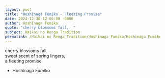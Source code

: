 ```yaml
---
layout: post
title: "Hoshinaga Fumiko - Fleeting Promise"
date: 2024-12-30 12:00:00 -0000
author: Hoshinaga Fumiko
quote: "cherry blossoms fall,  "
subject: Haikai no Renga Tradition
permalink: /Haikai no Renga Tradition/Hoshinaga Fumiko/Hoshinaga Fumiko - Fleeting Promise
---
```


cherry blossoms fall,  
sweet scent of spring lingers,  
a fleeting promise

- Hoshinaga Fumiko
